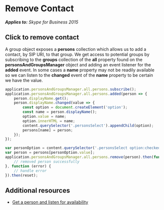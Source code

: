 
# Remove Contact


 _**Applies to:** Skype for Business 2015_

## Click to remove contact

A group object exposes a **persons** collection which allows us to add a contact, by SIP URI, to that group.  We get access to potential groups by subscribing to the **groups** collection of the **all** property found on the **personsAndGroupsManager** object and adding an event listener for the **added** event.  In some cases a **name** property may not be readily available so we can listen to the **changed** event of the **name** property to be certain we have the value.

```js
application.personsAndGroupsManager.all.persons.subscribe();
application.personsAndGroupsManager.all.persons.added(person => {
    person.displayName.get();
    person.displayName.changed(value => {
        const option = document.createElement('option');
        const name = person.displayName();
        option.value = name;
        option.innerHTML = name;
        content.querySelector('.personsSelect').appendChild(option);
        persons[name] = person;
    });
});

var personOption = content.querySelector('.personsSelect option:checked');
var person = persons[personOption.value];
application.personsAndGroupsManager.all.persons.remove(person).then(function () {
    // removed person successfully
}, function (error) {
    // handle error
}).then(reset);
```

## Additional resources

- <a href="https://msdn.microsoft.com/skype/websdk/docs/ListenForAvailability" target="">Get a person and listen for availability</a>


